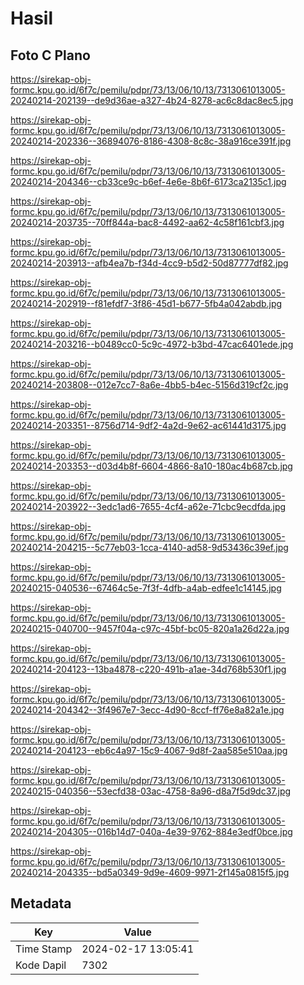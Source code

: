 # Hasil

## Foto C Plano

https://sirekap-obj-formc.kpu.go.id/6f7c/pemilu/pdpr/73/13/06/10/13/7313061013005-20240214-202139--de9d36ae-a327-4b24-8278-ac6c8dac8ec5.jpg

https://sirekap-obj-formc.kpu.go.id/6f7c/pemilu/pdpr/73/13/06/10/13/7313061013005-20240214-202336--36894076-8186-4308-8c8c-38a916ce391f.jpg

https://sirekap-obj-formc.kpu.go.id/6f7c/pemilu/pdpr/73/13/06/10/13/7313061013005-20240214-204346--cb33ce9c-b6ef-4e6e-8b6f-6173ca2135c1.jpg

https://sirekap-obj-formc.kpu.go.id/6f7c/pemilu/pdpr/73/13/06/10/13/7313061013005-20240214-203735--70ff844a-bac8-4492-aa62-4c58f161cbf3.jpg

https://sirekap-obj-formc.kpu.go.id/6f7c/pemilu/pdpr/73/13/06/10/13/7313061013005-20240214-203913--afb4ea7b-f34d-4cc9-b5d2-50d87777df82.jpg

https://sirekap-obj-formc.kpu.go.id/6f7c/pemilu/pdpr/73/13/06/10/13/7313061013005-20240214-202919--f81efdf7-3f86-45d1-b677-5fb4a042abdb.jpg

https://sirekap-obj-formc.kpu.go.id/6f7c/pemilu/pdpr/73/13/06/10/13/7313061013005-20240214-203216--b0489cc0-5c9c-4972-b3bd-47cac6401ede.jpg

https://sirekap-obj-formc.kpu.go.id/6f7c/pemilu/pdpr/73/13/06/10/13/7313061013005-20240214-203808--012e7cc7-8a6e-4bb5-b4ec-5156d319cf2c.jpg

https://sirekap-obj-formc.kpu.go.id/6f7c/pemilu/pdpr/73/13/06/10/13/7313061013005-20240214-203351--8756d714-9df2-4a2d-9e62-ac61441d3175.jpg

https://sirekap-obj-formc.kpu.go.id/6f7c/pemilu/pdpr/73/13/06/10/13/7313061013005-20240214-203353--d03d4b8f-6604-4866-8a10-180ac4b687cb.jpg

https://sirekap-obj-formc.kpu.go.id/6f7c/pemilu/pdpr/73/13/06/10/13/7313061013005-20240214-203922--3edc1ad6-7655-4cf4-a62e-71cbc9ecdfda.jpg

https://sirekap-obj-formc.kpu.go.id/6f7c/pemilu/pdpr/73/13/06/10/13/7313061013005-20240214-204215--5c77eb03-1cca-4140-ad58-9d53436c39ef.jpg

https://sirekap-obj-formc.kpu.go.id/6f7c/pemilu/pdpr/73/13/06/10/13/7313061013005-20240215-040536--67464c5e-7f3f-4dfb-a4ab-edfee1c14145.jpg

https://sirekap-obj-formc.kpu.go.id/6f7c/pemilu/pdpr/73/13/06/10/13/7313061013005-20240215-040700--9457f04a-c97c-45bf-bc05-820a1a26d22a.jpg

https://sirekap-obj-formc.kpu.go.id/6f7c/pemilu/pdpr/73/13/06/10/13/7313061013005-20240214-204123--13ba4878-c220-491b-a1ae-34d768b530f1.jpg

https://sirekap-obj-formc.kpu.go.id/6f7c/pemilu/pdpr/73/13/06/10/13/7313061013005-20240214-204342--3f4967e7-3ecc-4d90-8ccf-ff76e8a82a1e.jpg

https://sirekap-obj-formc.kpu.go.id/6f7c/pemilu/pdpr/73/13/06/10/13/7313061013005-20240214-204123--eb6c4a97-15c9-4067-9d8f-2aa585e510aa.jpg

https://sirekap-obj-formc.kpu.go.id/6f7c/pemilu/pdpr/73/13/06/10/13/7313061013005-20240215-040356--53ecfd38-03ac-4758-8a96-d8a7f5d9dc37.jpg

https://sirekap-obj-formc.kpu.go.id/6f7c/pemilu/pdpr/73/13/06/10/13/7313061013005-20240214-204305--016b14d7-040a-4e39-9762-884e3edf0bce.jpg

https://sirekap-obj-formc.kpu.go.id/6f7c/pemilu/pdpr/73/13/06/10/13/7313061013005-20240214-204335--bd5a0349-9d9e-4609-9971-2f145a0815f5.jpg


## Metadata

| Key        | Value               |
| ---------- | ------------------- |
| Time Stamp | 2024-02-17 13:05:41 |
| Kode Dapil | 7302                |



